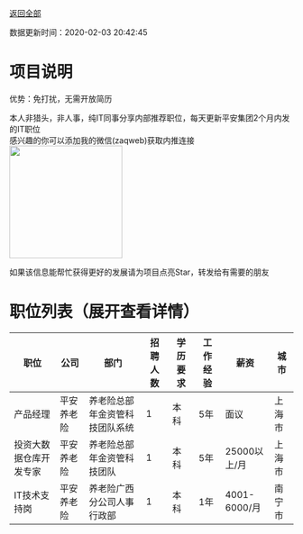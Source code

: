 [返回全部](https://github.com/zaqweb/PA-IT-JOBS/)

数据更新时间：2020-02-03 20:42:45
# 项目说明

优势：免打扰，无需开放简历

本人非猎头，非人事，纯IT同事分享内部推荐职位，每天更新平安集团2个月内发的IT职位  
感兴趣的你可以添加我的微信(zaqweb)获取内推连接  
<img src="https://github.com/zaqweb/PA-IT-JOBS/blob/master/WechatICode.jpeg"  height="200" width="200">

如果该信息能帮忙获得更好的发展请为项目点亮Star，转发给有需要的朋友
# 职位列表（展开查看详情）

|职位|公司|部门|招聘人数|学历要求|工作经验|薪资|城市|
|---|---|---|---|---|---|---|---|
|产品经理|平安养老险|养老险总部年金资管科技团队系统|1|本科|5年|面议|上海市|
|投资大数据仓库开发专家|平安养老险|养老险总部年金资管科技团队|1|本科|5年|25000以上/月|上海市|
|IT技术支持岗|平安养老险|养老险广西分公司人事行政部|1|本科|1年|4001-6000/月|南宁市|




